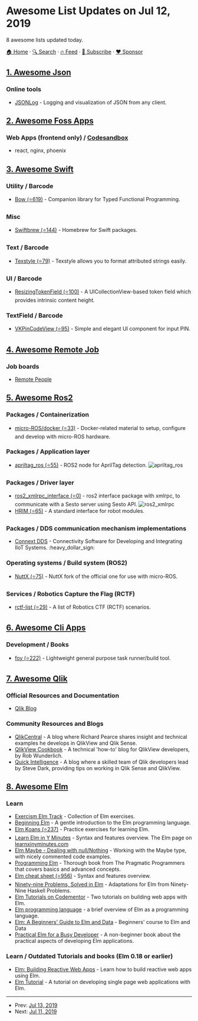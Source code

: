 # Awesome List Updates on Jul 12, 2019

8 awesome lists updated today.

[🏠 Home](/README.md) · [🔍 Search](https://www.trackawesomelist.com/search/) · [🔥 Feed](https://www.trackawesomelist.com/rss.xml) · [📮 Subscribe](https://trackawesomelist.us17.list-manage.com/subscribe?u=d2f0117aa829c83a63ec63c2f&id=36a103854c) · [❤️  Sponsor](https://github.com/sponsors/theowenyoung)



## [1. Awesome Json](/content/burningtree/awesome-json/README.md)

### Online tools

*   [JSONLog](https://jsonlog.io/docs) - Logging and visualization of JSON from any client.

## [2. Awesome Foss Apps](/content/DataDaoDe/awesome-foss-apps/README.md)

### Web Apps (frontend only) / [Codesandbox](https://github.com/CompuIves/codesandbox-client)

*   react, nginx, phoenix

## [3. Awesome Swift](/content/matteocrippa/awesome-swift/README.md)

### Utility / Barcode

*   [Bow (⭐619)](https://github.com/bow-swift/bow) - Companion library for Typed Functional Programming.

### Misc

*   [Swiftbrew (⭐144)](https://github.com/swiftbrew/Swiftbrew) - Homebrew for Swift packages.

### Text / Barcode

*   [Texstyle (⭐79)](https://github.com/rosberry/texstyle) - Texstyle allows you to format attributed strings easily.

### UI / Barcode

*   [ResizingTokenField (⭐100)](https://github.com/tadejr/ResizingTokenField) - A UICollectionView-based token field which provides intrinsic content height.

### TextField / Barcode

*   [VKPinCodeView (⭐95)](https://github.com/Sunspension/VKPinCodeView) - Simple and elegant UI component for input PIN.

## [4. Awesome Remote Job](/content/lukasz-madon/awesome-remote-job/README.md)

### Job boards

*   [Remote People](https://remotepeople.io/)

## [5. Awesome Ros2](/content/fkromer/awesome-ros2/README.md)

### Packages / Containerization

*   [micro-ROS/docker (⭐33)](https://github.com/micro-ROS/docker) - Docker-related material to setup, configure and develop with micro-ROS hardware.

### Packages / Application layer

*   [apriltag\_ros (⭐55)](https://github.com/christianrauch/apriltag_ros) - ROS2 node for AprilTag detection. ![apriltag\_ros](https://img.shields.io/github/stars/christianrauch/apriltag_ros.svg)

### Packages / Driver layer

*   [ros2\_xmlrpc\_interface (⭐0)](https://github.com/aarushsesto/ros2_xmlrpc_interface) - ros2 interface package with xmlrpc, to communicate with a Sesto server using Sesto API. ![ros2\_xmlrpc](https://img.shields.io/github/stars/aarushsesto/ros2_xmlrpc_interface.svg)
*   [HRIM (⭐65)](https://github.com/AcutronicRobotics/HRIM) - A standard interface for robot modules.

### Packages / DDS communication mechanism implementations

*   [Connext DDS](https://www.rti.com/products/connext-dds-professional) - Connectivity Software for Developing and Integrating IIoT Systems. :heavy\_dollar\_sign:

### Operating systems / Build system (ROS2)

*   [NuttX (⭐75)](https://github.com/micro-ROS/NuttX) - NuttX fork of the official one for use with micro-ROS.

### Services / Robotics Capture the Flag (RCTF)

*   [rctf-list (⭐29)](https://github.com/aliasrobotics/RCTF) - A list of Robotics CTF (RCTF) scenarios.

## [6. Awesome Cli Apps](/content/agarrharr/awesome-cli-apps/README.md)

### Development / Books

*   [foy (⭐222)](https://github.com/zaaack/foy) - Lightweight general purpose task runner/build tool.

## [7. Awesome Qlik](/content/ambster-public/awesome-qlik/README.md)

### Official Resources and Documentation

*   [Qlik Blog](https://blog.qlik.com)

### Community Resources and Blogs

*   [QlikCentral](https://qlikcentral.com/) - A blog where Richard Pearce shares insight and technical examples he develops in QlikView and Qlik Sense.
*   [QlikView Cookbook](https://qlikviewcookbook.com/) - A technical 'how-to' blog for QlikView developers, by Rob Wunderlich.
*   [Quick Intelligence](https://www.quickintelligence.co.uk/blog/) - A blog where a skilled team of Qlik developers lead by Steve Dark, providing tips on working in Qlik Sense and QlikView.

## [8. Awesome Elm](/content/sporto/awesome-elm/README.md)

### Learn

*   [Exercism Elm Track](http://exercism.io/languages/elm) - Collection of Elm exercises.
*   [Beginning Elm](http://elmprogramming.com/) - A gentle introduction to the Elm programming language.
*   [Elm Koans (⭐237)](https://github.com/robertjlooby/elm-koans) - Practice exercises for learning Elm.
*   [Learn Elm in Y Minutes](https://learnxinyminutes.com/docs/elm/) - Syntax and features overview. The Elm page on [learnxinyminutes.com](https://learnxinyminutes.com)
*   [Elm Maybe - Dealing with null/Nothing](http://rundis.github.io/blog/2016/elm_maybe.html) - Working with the Maybe type, with nicely commented code examples.
*   [Programming Elm](https://pragprog.com/book/jfelm/programming-elm) - Thorough book from The Pragmatic Programmers that covers basics and advanced concepts.
*   [Elm cheat sheet (⭐956)](https://github.com/izdi/elm-cheat-sheet) - Syntax and features overview.
*   [Ninety-nine Problems, Solved in Elm](https://johncrane.gitbooks.io/ninety-nine-elm-problems/content/) - Adaptations for Elm from Ninety-Nine Haskell Problems.
*   [Elm Tutorials on Codementor](https://www.codementor.io/elm/tutorial) - Two tutorials on building web apps with Elm.
*   [Elm programming language](https://en.wikibooks.org/wiki/Elm_programming_language) - a brief overview of Elm as a programming language.
*   [Elm: A Beginners' Guide to Elm and Data](https://www.sitepoint.com/premium/courses/elm-a-beginners-guide-to-elm-and-data-2940) - Beginners' course to Elm and Data
*   [Practical Elm for a Busy Developer](https://korban.net/elm/book) - A non-beginner book about the practical aspects of developing Elm applications.

### Learn / Outdated Tutorials and books (Elm 0.18 or earlier)

*   [Elm: Building Reactive Web Apps](https://pragmaticstudio.com/elm) - Learn how to build reactive web apps using Elm.
*   [Elm Tutorial](https://sporto.gitbooks.io/elm-tutorial/content/) - A tutorial on developing single page web applications with Elm.

---

- Prev: [Jul 13, 2019](/content/2019/07/13/README.md)
- Next: [Jul 11, 2019](/content/2019/07/11/README.md)